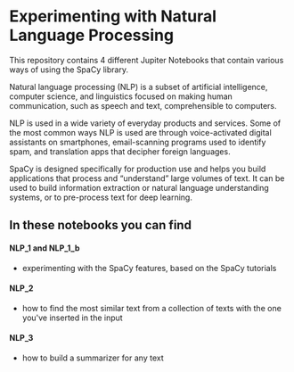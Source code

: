 # Experimenting with Natural Language Processing

This repository contains 4 different Jupiter Notebooks that contain various ways of using the SpaCy library.

Natural language processing (NLP) is a subset of artificial intelligence, computer science, and linguistics focused on making human communication, such as speech and text, comprehensible to computers. 

NLP is used in a wide variety of everyday products and services. Some of the most common ways NLP is used are through voice-activated digital assistants on smartphones, email-scanning programs used to identify spam, and translation apps that decipher foreign languages.

SpaCy is designed specifically for production use and helps you build applications that process and “understand” large volumes of text. It can be used to build information extraction or natural language understanding systems, or to pre-process text for deep learning.

## In these notebooks you can find
#### NLP_1 and NLP_1_b
- experimenting with the SpaCy features, based on the SpaCy tutorials
#### NLP_2
- how to find the most similar text from a collection of texts with the one you've inserted in the input
#### NLP_3
- how to build a summarizer for any text
